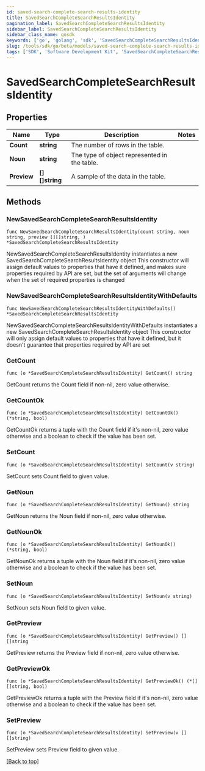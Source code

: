 ```yaml
---
id: saved-search-complete-search-results-identity
title: SavedSearchCompleteSearchResultsIdentity
pagination_label: SavedSearchCompleteSearchResultsIdentity
sidebar_label: SavedSearchCompleteSearchResultsIdentity
sidebar_class_name: gosdk
keywords: ['go', 'golang', 'sdk', 'SavedSearchCompleteSearchResultsIdentity'] 
slug: /tools/sdk/go/beta/models/saved-search-complete-search-results-identity
tags: ['SDK', 'Software Development Kit', 'SavedSearchCompleteSearchResultsIdentity']
---
```


# SavedSearchCompleteSearchResultsIdentity

## Properties

Name | Type | Description | Notes
------------ | ------------- | ------------- | -------------
**Count** | **string** | The number of rows in the table. | 
**Noun** | **string** | The type of object represented in the table. | 
**Preview** | **[][]string** | A sample of the data in the table. | 

## Methods

### NewSavedSearchCompleteSearchResultsIdentity

`func NewSavedSearchCompleteSearchResultsIdentity(count string, noun string, preview [][]string, ) *SavedSearchCompleteSearchResultsIdentity`

NewSavedSearchCompleteSearchResultsIdentity instantiates a new SavedSearchCompleteSearchResultsIdentity object
This constructor will assign default values to properties that have it defined,
and makes sure properties required by API are set, but the set of arguments
will change when the set of required properties is changed

### NewSavedSearchCompleteSearchResultsIdentityWithDefaults

`func NewSavedSearchCompleteSearchResultsIdentityWithDefaults() *SavedSearchCompleteSearchResultsIdentity`

NewSavedSearchCompleteSearchResultsIdentityWithDefaults instantiates a new SavedSearchCompleteSearchResultsIdentity object
This constructor will only assign default values to properties that have it defined,
but it doesn't guarantee that properties required by API are set

### GetCount

`func (o *SavedSearchCompleteSearchResultsIdentity) GetCount() string`

GetCount returns the Count field if non-nil, zero value otherwise.

### GetCountOk

`func (o *SavedSearchCompleteSearchResultsIdentity) GetCountOk() (*string, bool)`

GetCountOk returns a tuple with the Count field if it's non-nil, zero value otherwise
and a boolean to check if the value has been set.

### SetCount

`func (o *SavedSearchCompleteSearchResultsIdentity) SetCount(v string)`

SetCount sets Count field to given value.


### GetNoun

`func (o *SavedSearchCompleteSearchResultsIdentity) GetNoun() string`

GetNoun returns the Noun field if non-nil, zero value otherwise.

### GetNounOk

`func (o *SavedSearchCompleteSearchResultsIdentity) GetNounOk() (*string, bool)`

GetNounOk returns a tuple with the Noun field if it's non-nil, zero value otherwise
and a boolean to check if the value has been set.

### SetNoun

`func (o *SavedSearchCompleteSearchResultsIdentity) SetNoun(v string)`

SetNoun sets Noun field to given value.


### GetPreview

`func (o *SavedSearchCompleteSearchResultsIdentity) GetPreview() [][]string`

GetPreview returns the Preview field if non-nil, zero value otherwise.

### GetPreviewOk

`func (o *SavedSearchCompleteSearchResultsIdentity) GetPreviewOk() (*[][]string, bool)`

GetPreviewOk returns a tuple with the Preview field if it's non-nil, zero value otherwise
and a boolean to check if the value has been set.

### SetPreview

`func (o *SavedSearchCompleteSearchResultsIdentity) SetPreview(v [][]string)`

SetPreview sets Preview field to given value.



[[Back to top]](#) 



